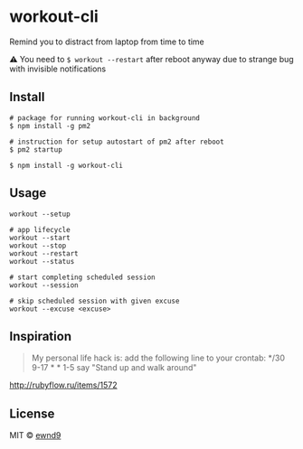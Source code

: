 # workout-cli

Remind you to distract from laptop from time to time

:warning: You need to `$ workout --restart` after reboot anyway due to strange
bug with invisible notifications  

## Install

```
# package for running workout-cli in background
$ npm install -g pm2

# instruction for setup autostart of pm2 after reboot
$ pm2 startup

$ npm install -g workout-cli
```

## Usage

```
workout --setup

# app lifecycle
workout --start
workout --stop
workout --restart
workout --status

# start completing scheduled session
workout --session

# skip scheduled session with given excuse
workout --excuse <excuse>
```

## Inspiration

> My personal life hack is: add the following line to your crontab: */30 9-17 * * 1-5 say "Stand up and walk around"

http://rubyflow.ru/items/1572

## License

MIT © [ewnd9](http://ewnd9.com)

